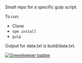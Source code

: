 Small repo for a specific gulp script.

To run:

 * Clone
 * `npm install`
 * `gulp`

Output for data.txt is build/data.txt.


[![Greenkeeper badge](https://badges.greenkeeper.io/RichardLitt/regex-find-unique-xml-things.svg)](https://greenkeeper.io/)
